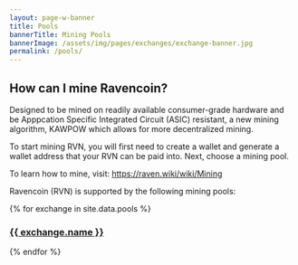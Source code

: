 ```yaml
---
layout: page-w-banner
title: Pools
bannerTitle: Mining Pools
bannerImage: /assets/img/pages/exchanges/exchange-banner.jpg
permalink: /pools/
---
```


<div class="page-content">
  <div class="wrapper mt-8 mb-32 m-auto">
    <h2>How can I mine Ravencoin?</h2>
    <p>Designed to be mined on readily available consumer-grade hardware and be Apppcation Specific Integrated Circuit (ASIC) resistant, a new mining algorithm, KAWPOW which allows for more decentralized mining.</p>
    <p>To start mining RVN, you will first need to create a wallet and generate a wallet address that your RVN can be paid into. Next, choose a mining pool.</p>
    <p>To learn how to mine, visit: <a href="https://raven.wiki/wiki/Mining" target="_blank" rel="noopener">https://raven.wiki/wiki/Mining</a></p>
    <p class="mb-8">Ravencoin (RVN) is supported by the following mining pools:</p>
    <div class="flex flex-wrap">
      {% for exchange in site.data.pools %}
      <div class="mb-6 px-2 sm:w-1/2 md:w-1/3 text-center">
        <div class="bg-grey-lighter max-w-sm rounded overflow-hidden shadow-md hover:by-grey">
          <!-- <a class="block px-6 py-8" href="{{ exchange.url }}" target="_blank"><img src="{{ exchange.logo }}" alt="{{ exchange.name }} exchange"/></a> -->
          <h3 class="px-2 py-6 mb-0"><a class="block p-4" href="{{ exchange.url }}" target="_blank">{{ exchange.name }}</a></h3>
        </div>
      </div>
      {% endfor %}
    </div>
  </div>
</div>
